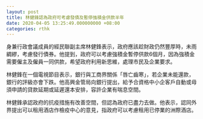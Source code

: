```yaml
---
layout: post
title: 林健鋒認為政府可考慮發債及暫停強積金供款半年
date: 2020-04-05 13:25:49.000000000 +08:00
categories: rthk
---
```


身兼行政會議成員的經民聯副主席林健鋒表示，政府應該趁財政仍然豐厚時，未雨綢繆，考慮發行債券。他提到，政府可以考慮強積金暫停供款6個月，因為強積金需要僱主及僱員一同供款，希望政府利用新思維，處理市民及企業要求。

林健鋒在一個電視節目表示，銀行與工商界關係「唇亡齒寒」，若企業未能還款，銀行的評級亦會下跌。他高興金管局向銀行提出，給予合資格中小企客戶自動或毋須申請的貸款延期或延遲還本安排，容許企業有喘息空間。

林健鋒承認政府的抗疫措施有改善空間，但認為政府已盡力去做。他表示，認同外界提出可以租用酒店作檢疫中心的意見，指政府可以考慮租用已停業的洲際酒店。
